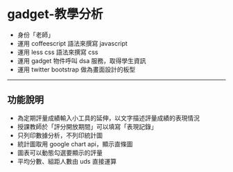 gadget-教學分析
==========================

* 身份「老師」
* 運用 coffeescript 語法來撰寫 javascript
* 運用 less css 語法來撰寫 css
* 運用 gadget 物件呼叫 dsa 服務，取得學生資訊
* 運用 twitter bootstrap 做為畫面設計的板型


----------


功能說明
-------

 * 為定期評量成績輸入小工具的延伸，以文字描述評量成績的表現情況
 * 授課教師於「評分開放期間」可以填寫「表現記錄」
 * 只列印數據分析，不列印統計圖
 * 統計圖取用 google chart api，顯示直條圖
 * 圖表可以動態勾選要顯示的評量
 * 平均分數、組距人數由 uds 直接運算
